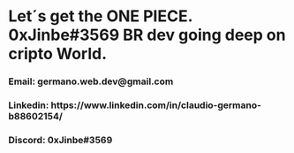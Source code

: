 
<h1>Let´s get the ONE PIECE. 0xJinbe#3569
BR dev going deep on cripto World.</h1>


<h3>Email: germano.web.dev@gmail.com</h3>
<h3>Linkedin: https://www.linkedin.com/in/claudio-germano-b88602154/</h3>
<h3>Discord: 0xJinbe#3569</h3>

<!---
claudio-germano/claudio-germano is a ✨ special ✨ repository because its `README.md` (this file) appears on your GitHub profile.
You can click the Preview link to take a look at your changes.
--->
